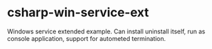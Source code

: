 # csharp-win-service-ext
Windows service extended example. Can install uninstall itself, run as console application, support for autometed termination.
